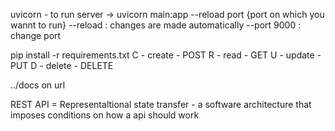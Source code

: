 uvicorn  - to run  server ->  uvicorn main:app --reload port {port on which you wannt to run}
--reload : changes are made automatically
--port 9000 : change port

pip install -r requirements.txt
C - create - POST
R - read - GET
U - update - PUT
D - delete - DELETE

../docs on url

REST API = Representaltional state transfer - a software architecture that imposes conditions on how a api should work


